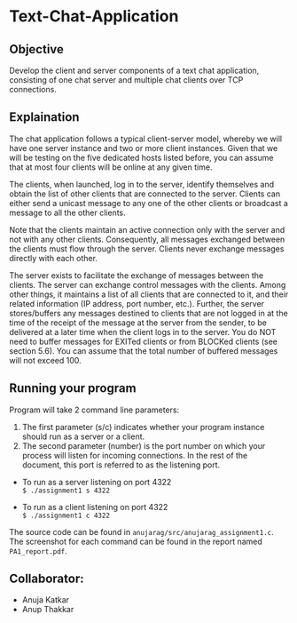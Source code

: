 # Text-Chat-Application

## Objective
Develop the client and server components of a text chat application, consisting of one chat server and multiple chat clients over TCP connections.

## Explaination
The chat application follows a typical client-server model, whereby we will have one server instance and two or more client instances. Given that we will be testing on the five dedicated hosts listed before, you can assume that at most four clients will be online at any given time.

The clients, when launched, log in to the server, identify themselves and obtain the list of other clients that are connected to the server. Clients can either send a unicast message to any one of the other clients or broadcast a message to all the other clients.

Note that the clients maintain an active connection only with the server and not with any other clients. Consequently, all messages exchanged between the clients must flow through the server. Clients never exchange messages directly with each other.

The server exists to facilitate the exchange of messages between the clients. The server can exchange control messages with the clients. Among other things, it maintains a list of all clients that are connected to it, and their related information (IP address, port number, etc.). Further, the server stores/buffers any messages destined to clients that are not logged in at the time of the receipt of the message at the server from the sender, to be delivered at a later time when the client logs in to the server. You do NOT need to buffer messages for EXITed clients or from BLOCKed clients (see section 5.6). You can assume that the total number of buffered messages will not exceed 100.

## Running your program
Program will take 2 command line parameters:
1. The first parameter (s/c) indicates whether your program instance should run as a server or a client.
2. The second parameter (number) is the port number on which your process will listen for incoming connections. In the rest of the document, this port is referred to as the listening port.

- To run as a server listening on port 4322<br>
`$ ./assignment1 s 4322`

- To run as a client listening on port 4322<br>
`$ ./assignment1 c 4322`

The source code can be found in `anujarag/src/anujarag_assignment1.c`. The screenshot for each command can be found in the report named `PA1_report.pdf`.

## Collaborator:
- Anuja Katkar
- Anup Thakkar
